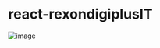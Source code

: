 # react-rexondigiplusIT
![image](https://github.com/Rexon-Pambujya/react-rexondigiplusIT/assets/81875310/55897de2-0b23-495b-aac9-470b295ae558)
